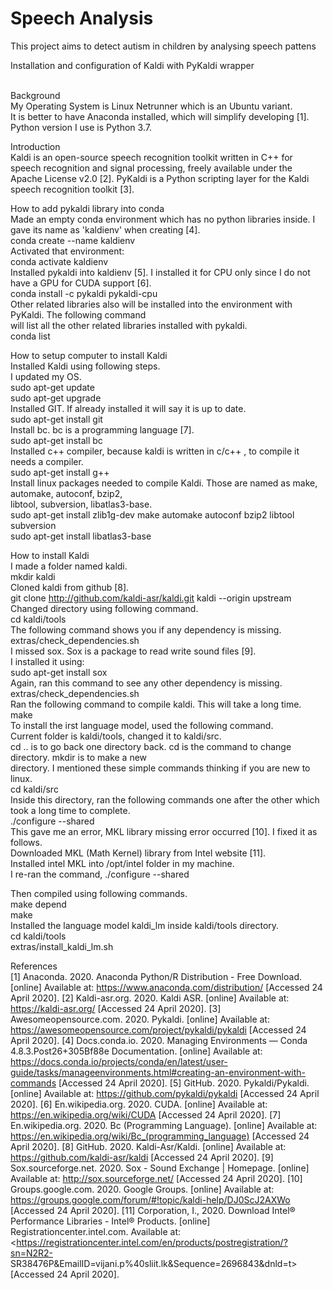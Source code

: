 # Speech Analysis
This project aims to detect autism in children by analysing speech pattens<br>

Installation and configuration of Kaldi with PyKaldi wrapper<br><br>

Background<br>
My Operating System is Linux Netrunner which is an Ubuntu variant.<br>
It is better to have Anaconda installed, which will simplify developing [1].<br>
Python version I use is Python 3.7.<br>

Introduction<br>
Kaldi is an open-source speech recognition toolkit written in C++ for speech recognition and signal
processing, freely available under the Apache License v2.0 [2]. PyKaldi is a Python scripting layer for the
Kaldi speech recognition toolkit [3].<br>

How to add pykaldi library into conda<br>
Made an empty conda environment which has no python libraries inside. I gave its name as 'kaldienv'
when creating [4].<br>
conda create --name kaldienv<br>
Activated that environment:<br>
conda activate kaldienv<br>
Installed pykaldi into kaldienv [5]. I installed it for CPU only since I do not have a GPU for CUDA support [6].<br>
conda install -c pykaldi pykaldi-cpu<br>
Other related libraries also will be installed into the environment with PyKaldi. The following command<br>
will list all the other related libraries installed with pykaldi.<br>
conda list<br>

How to setup computer to install Kaldi<br>
Installed Kaldi using following steps.<br>
I updated my OS.<br>
sudo apt-get update<br>
sudo apt-get upgrade<br>
Installed GIT. If already installed it will say it is up to date.<br>
sudo apt-get install git<br>
Install bc. bc is a programming language [7].<br>
sudo apt-get install bc<br>
Installed c++ compiler, because kaldi is written in c/c++ , to compile it needs a compiler.<br>
sudo apt-get install g++<br>
Install linux packages needed to compile Kaldi. Those are named as make, automake, autoconf, bzip2,<br>
libtool, subversion, libatlas3-base.<br>
sudo apt-get install zlib1g-dev make automake autoconf bzip2 libtool subversion<br>
sudo apt-get install libatlas3-base<br>

How to install Kaldi<br>
I made a folder named kaldi.<br>
mkdir kaldi<br>
Cloned kaldi from github [8].<br>
git clone http://github.com/kaldi-asr/kaldi.git kaldi --origin upstream<br>
Changed directory using following command.<br>
cd kaldi/tools<br>
The following command shows you if any dependency is missing.<br>
extras/check_dependencies.sh<br>
I missed sox. Sox is a package to read write sound files [9].<br>
I installed it using:<br>
sudo apt-get install sox<br>
Again, ran this command to see any other dependency is missing.<br>
extras/check_dependencies.sh<br>
Ran the following command to compile kaldi. This will take a long time.<br>
make<br>
To install the irst language model, used the following command.<br>
Current folder is kaldi/tools, changed it to kaldi/src.<br>
cd .. is to go back one directory back. cd is the command to change directory. mkdir is to make a new<br>
directory. I mentioned these simple commands thinking if you are new to linux.<br>
cd kaldi/src<br>
Inside this directory, ran the following commands one after the other which took a long time to complete.<br>
./configure --shared<br>
This gave me an error, MKL library missing error occurred [10]. I fixed it as follows.<br>
Downloaded MKL (Math Kernel) library from Intel website [11].<br>
Installed intel MKL into /opt/intel folder in my machine.<br>
I re-ran the command, ./configure --shared<br>

Then compiled using following commands.<br>
make depend<br>
make<br>
Installed the language model kaldi_lm inside kaldi/tools directory.<br>
cd kaldi/tools<br>
extras/install_kaldi_lm.sh<br>

References<br>
[1] Anaconda. 2020. Anaconda Python/R Distribution - Free Download. [online] Available at:
<https://www.anaconda.com/distribution/> [Accessed 24 April 2020].
[2] Kaldi-asr.org. 2020. Kaldi ASR. [online] Available at: <https://kaldi-asr.org/> [Accessed 24 April 2020].
[3] Awesomeopensource.com. 2020. Pykaldi. [online] Available at:
<https://awesomeopensource.com/project/pykaldi/pykaldi> [Accessed 24 April 2020].
[4] Docs.conda.io. 2020. Managing Environments — Conda 4.8.3.Post26+305Bf88e Documentation.
[online] Available at: <https://docs.conda.io/projects/conda/en/latest/user-guide/tasks/manageenvironments.html#creating-an-environment-with-commands> [Accessed 24 April 2020].
[5] GitHub. 2020. Pykaldi/Pykaldi. [online] Available at: <https://github.com/pykaldi/pykaldi> [Accessed
24 April 2020].
[6] En.wikipedia.org. 2020. CUDA. [online] Available at: <https://en.wikipedia.org/wiki/CUDA>
[Accessed 24 April 2020].
[7] En.wikipedia.org. 2020. Bc (Programming Language). [online] Available at:
<https://en.wikipedia.org/wiki/Bc_(programming_language)> [Accessed 24 April 2020].
[8] GitHub. 2020. Kaldi-Asr/Kaldi. [online] Available at: <https://github.com/kaldi-asr/kaldi> [Accessed 24
April 2020].
[9] Sox.sourceforge.net. 2020. Sox - Sound Exchange | Homepage. [online] Available at:
<http://sox.sourceforge.net/> [Accessed 24 April 2020].
[10] Groups.google.com. 2020. Google Groups. [online] Available at:
<https://groups.google.com/forum/#!topic/kaldi-help/DJ0ScJ2AXWo> [Accessed 24 April 2020].
[11] Corporation, I., 2020. Download Intel® Performance Libraries - Intel® Products. [online]
Registrationcenter.intel.com. Available at:
<https://registrationcenter.intel.com/en/products/postregistration/?sn=N2R2-
SR38476P&EmailID=vijani.p%40sliit.lk&Sequence=2696843&dnld=t> [Accessed 24 April 2020].
